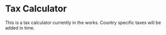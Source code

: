 # Tax Calculator

This is a tax calculator currently in the works. Country specific taxes will be added in time.
